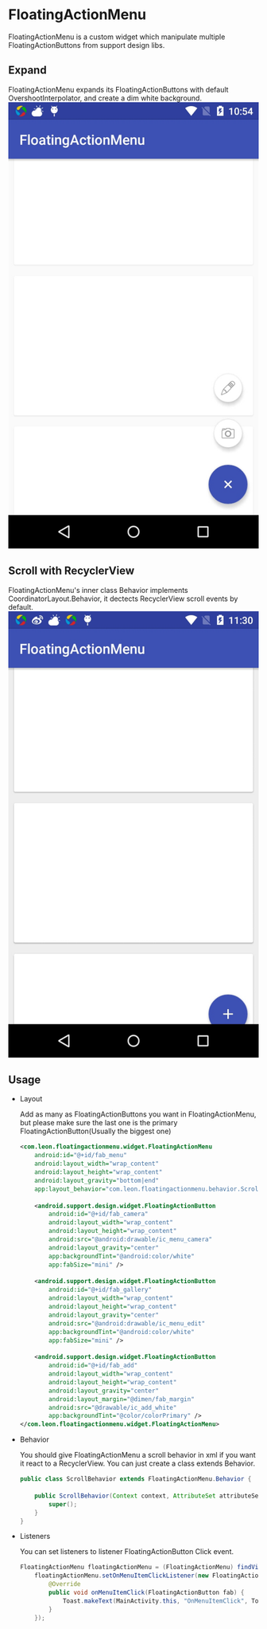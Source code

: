 # FloatingActionMenu
FloatingActionMenu is a custom widget which manipulate multiple FloatingActionButtons from support design libs.
## Expand ##
FloatingActionMenu expands its FloatingActionButtons with default OvershootInterpolator, and create a dim white background.
![](img/expand.jpg)
## Scroll with RecyclerView ##
FloatingActionMenu's inner class Behavior implements CoordinatorLayout.Behavior<FloatingActionMenu>, it dectects RecyclerView scroll events by default. 
![](img/scroll.jpg)

## Usage ##
* Layout

	Add as many as FloatingActionButtons you want in FloatingActionMenu, but please make sure the last one is the primary FloatingActionButton(Usually the biggest one)

	```xml
	<com.leon.floatingactionmenu.widget.FloatingActionMenu
        android:id="@+id/fab_menu"
        android:layout_width="wrap_content"
        android:layout_height="wrap_content"
        android:layout_gravity="bottom|end"
        app:layout_behavior="com.leon.floatingactionmenu.behavior.ScrollBehavior">

        <android.support.design.widget.FloatingActionButton
            android:id="@+id/fab_camera"
            android:layout_width="wrap_content"
            android:layout_height="wrap_content"
            android:src="@android:drawable/ic_menu_camera"
            android:layout_gravity="center"
            app:backgroundTint="@android:color/white"
            app:fabSize="mini" />

        <android.support.design.widget.FloatingActionButton
            android:id="@+id/fab_gallery"
            android:layout_width="wrap_content"
            android:layout_height="wrap_content"
            android:layout_gravity="center"
            android:src="@android:drawable/ic_menu_edit"
            app:backgroundTint="@android:color/white"
            app:fabSize="mini" />

        <android.support.design.widget.FloatingActionButton
            android:id="@+id/fab_add"
            android:layout_width="wrap_content"
            android:layout_height="wrap_content"
            android:layout_gravity="center"
            android:layout_margin="@dimen/fab_margin"
            android:src="@drawable/ic_add_white"
            app:backgroundTint="@color/colorPrimary" />
    </com.leon.floatingactionmenu.widget.FloatingActionMenu>
	```

* Behavior

	You should give FloatingActionMenu a scroll behavior in xml if you want it react to a RecyclerView. You can just create a class extends Behavior.

	```java
	public class ScrollBehavior extends FloatingActionMenu.Behavior {

    	public ScrollBehavior(Context context, AttributeSet attributeSet) {
        	super();
   	 	}
	}
	```
* Listeners

	You can set listeners to listener FloatingActionButton Click event.
	```java
	FloatingActionMenu floatingActionMenu = (FloatingActionMenu) findViewById(R.id.fab_menu);
        floatingActionMenu.setOnMenuItemClickListener(new FloatingActionMenu.OnMenuItemClickListener() {
            @Override
            public void onMenuItemClick(FloatingActionButton fab) {
                Toast.makeText(MainActivity.this, "OnMenuItemClick", Toast.LENGTH_SHORT).show();
            }
        });
  	```